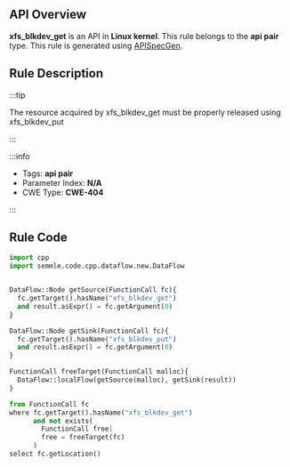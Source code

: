 ---
---


## API Overview
**xfs_blkdev_get** is an API in **Linux kernel**. This rule belongs to the **api pair** type. This rule is generated using [APISpecGen](../../tools/APISpecGen).
## Rule Description

:::tip

The resource acquired by xfs_blkdev_get must be properly released using xfs_blkdev_put

:::

:::info

- Tags: **api pair**
- Parameter Index: **N/A**
- CWE Type: **CWE-404**

:::

## Rule Code
```python
import cpp
import semmle.code.cpp.dataflow.new.DataFlow


DataFlow::Node getSource(FunctionCall fc){
  fc.getTarget().hasName("xfs_blkdev_get")
  and result.asExpr() = fc.getArgument(0)
}

DataFlow::Node getSink(FunctionCall fc){
  fc.getTarget().hasName("xfs_blkdev_put")
  and result.asExpr() = fc.getArgument(0)
}

FunctionCall freeTarget(FunctionCall malloc){
  DataFlow::localFlow(getSource(malloc), getSink(result))
}

from FunctionCall fc
where fc.getTarget().hasName("xfs_blkdev_get")
      and not exists(
        FunctionCall free| 
        free = freeTarget(fc)
      )
select fc.getLocation()

    
```